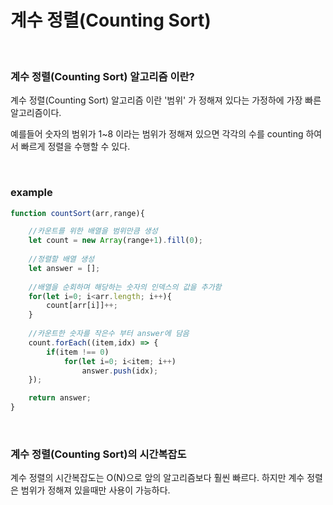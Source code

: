 # 계수 정렬(Counting Sort)

<br/>

### 계수 정렬(Counting Sort) 알고리즘 이란?
계수 정렬(Counting Sort) 알고리즘 이란 '범위' 가 정해져 있다는 가정하에 가장 빠른 알고리즘이다.

예를들어 숫자의 범위가 1~8 이라는 범위가 정해져 있으면 각각의 수를 counting 하여서 빠르게 정렬을 수행할 수 있다.

<br/>

### example
```js
function countSort(arr,range){

    //카운트를 위한 배열을 범위만큼 생성
    let count = new Array(range+1).fill(0);
    
    //정렬할 배열 생성
    let answer = [];
    
    //배열을 순회하며 해당하는 숫자의 인덱스의 값을 추가함
    for(let i=0; i<arr.length; i++){
        count[arr[i]]++;
    }
    
    //카운트한 숫자를 작은수 부터 answer에 담음
    count.forEach((item,idx) => {
        if(item !== 0)
            for(let i=0; i<item; i++)
                answer.push(idx);
    });

    return answer;
}
```

<br/>

### 계수 정렬(Counting Sort)의 시간복잡도
계수 정렬의 시간복잡도는 O(N)으로 앞의 알고리즘보다 훨씬 빠르다.
하지만 계수 정렬은 범위가 정해져 있을때만 사용이 가능하다.
